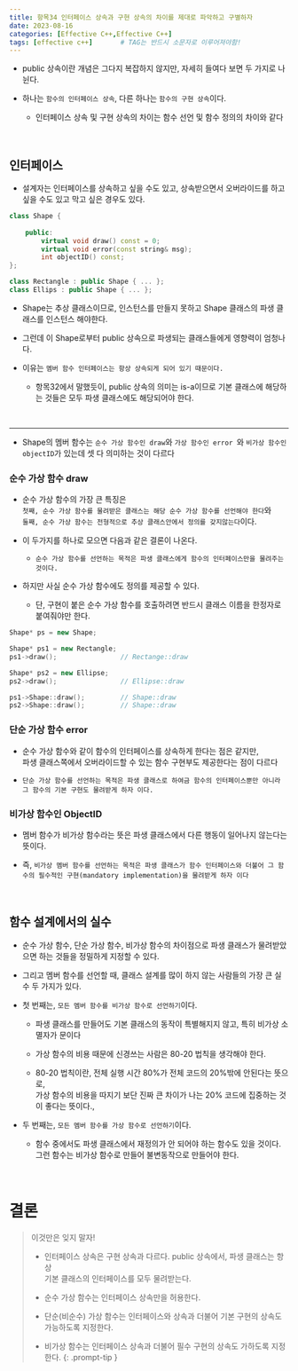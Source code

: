 ```yaml
---
title: 항목34 인터페이스 상속과 구현 상속의 차이를 제대로 파악하고 구별하자
date: 2023-08-16
categories: [Effective C++,Effective C++]
tags: [effective c++]		# TAG는 반드시 소문자로 이루어져야함!
---
```


* public 상속이란 개념은 그다지 복잡하지 않지만, 자세히 들여다 보면 두 가지로 나뉜다.

* 하나는 `함수의 인터페이스 상속`, 다른 하나는 `함수의 구현 상속`이다.

  * 인터페이스 상속 및 구현 상속의 차이는 함수 선언 및 함수 정의의 차이와 같다


<br>

**인터페이스**
-----------

* 설계자는 인터페이스를 상속하고 싶을 수도 있고, 상속받으면서 오버라이드를 하고싶을 수도 있고 막고 싶은 경우도 있다.

```c++
class Shape {
    
    public:
        virtual void draw() const = 0;
        virtual void error(const string& msg);
        int objectID() const;
};

class Rectangle : public Shape { ... };
class Ellips : public Shape { ... };
```

* Shape는 추상 클래스이므로, 인스턴스를 만들지 못하고 Shape 클래스의 파생 클래스를 인스턴스 해야한다.

* 그런데 이 Shape로부터 public 상속으로 파생되는 클래스들에게 영향력이 엄청나다.

* 이유는 `멤버 함수 인터페이스는 항상 상속되게 되어 있기 때문이다.`

  * 항목32에서 말했듯이, public 상속의 의미는 is-a이므로 기본 클래스에 해당하는 것들은 모두 파생 클래스에도 해당되어야 한다.

<br>

----------------


* Shape의 멤버 함수는 `순수 가상 함수인 draw`와 `가상 함수인 error `와 `비가상 함수인 objectID`가 있는데 셋 다 의미하는 것이 다르다


### 순수 가상 함수 draw

* 순수 가상 함수의 가장 큰 특징은<br>
  `첫째, 순수 가상 함수를 물려받은 클래스는 해당 순수 가상 함수를 선언해야 한다`와<br>
  `둘째, 순수 가상 함수는 전형적으로 추상 클래스안에서 정의를 갖지않는다`이다.

* 이 두가지를 하나로 모으면 다음과 같은 결론이 나온다.

  * `순수 가상 함수를 선언하는 목적은 파생 클래스에게 함수의 인터페이스만을 물려주는 것이다.`


* 하지만 사실 순수 가상 함수에도 정의를 제공할 수 있다.

  * 단, 구현이 붙은 순수 가상 함수를 호출하려면 반드시 클래스 이름을 한정자로 붙여줘야만 한다.



```c++
Shape* ps = new Shape;

Shape* ps1 = new Rectangle;
ps1->draw();                // Rectange::draw

Shape* ps2 = new Ellipse;
ps2->draw();                // Ellipse::draw

ps1->Shape::draw();         // Shape::draw
ps2->Shape::draw();         // Shape::draw
```

### 단순 가상 함수 error

* 순수 가상 함수와 같이 함수의 인터페이스를 상속하게 한다는 점은 같지만,<br>
  파생 클래스쪽에서 오버라이드할 수 있는 함수 구현부도 제공한다는 점이 다르다

* `단순 가상 함수를 선언하는 목적은 파생 클래스로 하여금 함수의 인터페이스뿐만 아니라 그 함수의 기본 구현도 물려받게 하자 이다.`


### 비가상 함수인 ObjectID

* 멤버 함수가 비가상 함수라는 뜻은 파생 클래스에서 다른 행동이 일어나지 않는다는 뜻이다.

* 즉, `비가상 멤버 함수를 선언하는 목적은 파생 클래스가 함수 인터페이스와 더불어 그 함수의 필수적인 구현(mandatory implementation)을 물려받게 하자 이다`


<br>

**함수 설계에서의 실수**
---------------

* 순수 가상 함수, 단순 가상 함수, 비가상 함수의 차이점으로 파생 클래스가 물려받았으면 하는 것들을 정밀하게 지정할 수 있다.

* 그리고 멤버 함수를 선언할 때, 클래스 설계를 많이 하지 않는 사람들의 가장 큰 실수 두 가지가 있다.

* 첫 번째는, `모든 멤버 함수를 비가상 함수로 선언하기`이다.

  * 파생 클래스를 만들어도 기본 클래스의 동작이 특별해지지 않고, 특히 비가상 소멸자가 문이다

  * 가상 함수의 비용 때문에 신경쓰는 사람은 80-20 법칙을 생각해야 한다.

  * 80-20 법칙이란, 전체 실행 시간 80%가 전체 코드의 20%밖에 안된다는 뜻으로,<br>가상 함수의 비용을 따지기 보단 진짜 큰 차이가 나는 20% 코드에 집중하는 것이 좋다는 뜻이다.,


* 두 번째는, `모든 멤버 함수를 가상 함수로 선언하기`이다.
  * 함수 중에서도 파생 클래스에서 재정의가 안 되어야 하는 함수도 있을 것이다.<br>
    그런 함수는 비가상 함수로 만들어 불변동작으로 만들어야 한다.

<br>

**결론**
=======

> 이것만은 잊지 말자!
> * 인터페이스 상속은 구현 상속과 다르다. public 상속에서, 파생 클래스는 항상<br>
>   기본 클래스의 인터페이스를 모두 물려받는다.
>
> * 순수 가상 함수는 인터페이스 상속만을 허용한다.
>
> * 단순(비순수) 가상 함수는 인터페이스와 상속과 더불어 기본 구현의 상속도 가능하도록 
>   지정한다.
>
> * 비가상 함수는 인터페이스 상속과 더불어 필수 구현의 상속도 가하도록 지정한다.
{: .prompt-tip }

